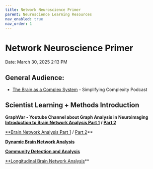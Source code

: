 ```yaml
---
title: Network Neuroscience Primer
parent: Neuroscience Learning Resources
nav_enabled: true 
nav_order: 1
---
```



# Network Neuroscience Primer

Date: March 30, 2025 2:13 PM

## General Audience:

- [The Brain as a Complex System](https://open.spotify.com/episode/3Q8aW77rZ1MhbM24ixLnl3?si=32db8495382e4767) - Simplifying Complexity Podcast

## Scientist Learning + Methods Introduction

**GraphVar - Youtube Channel about Graph Analysis in Neuroimaging
      [Introduction to Brain Network Analysis Part 1](https://youtu.be/kVollCt4_dQ?si=A0SBYuEd-VNBIY1v) / [Part 2](https://youtu.be/ONT4CkzGAPM?si=5eXVSk5H6q9xZir2)**

[**Brain Network Analysis Part 1](https://youtu.be/V6SbPZxCK60?si=Xyr9gxmFuj6VchRU) / [Part 2](https://youtu.be/72--xypWkjY?si=uE8gdE_bsfp7mc7A)**

[**Dynamic Brain Network Analysis**](https://youtu.be/u82RX4-D-mM?si=syl6CSrcPz9OA2Ol)

[**Community Detection and Analysis**](https://youtu.be/cBPuKFctZ_0?si=iSZKLfY1Lt1VReHD)

[**Longitudinal Brain Network Analysis](https://youtu.be/Vy3utIpLD6g?si=BDEw02xBJJaD55cQ)**